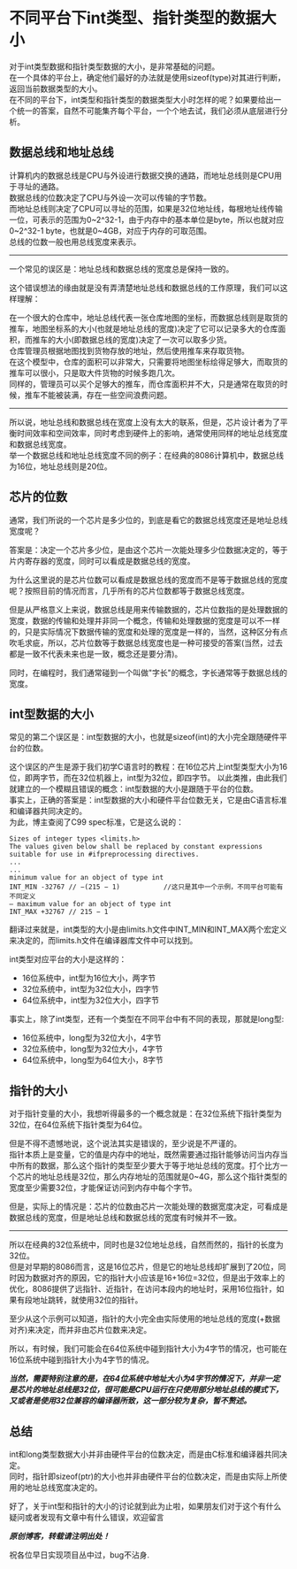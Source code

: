 # 不同平台下int类型、指针类型的数据大小
对于int类型数据和指针类型数据的大小，是非常基础的问题。  
在一个具体的平台上，确定他们最好的办法就是使用sizeof(type)对其进行判断，返回当前数据类型的大小。  
在不同的平台下，int类型和指针类型的数据类型大小时怎样的呢？如果要给出一个统一的答案，自然不可能集齐每个平台，一个个地去试，我们必须从底层进行分析。  


## 数据总线和地址总线
计算机内的数据总线是CPU与外设进行数据交换的通路，而地址总线则是CPU用于寻址的通路。  
数据总线的位数决定了CPU与外设一次可以传输的字节数。  
而地址总线则决定了CPU可以寻址的范围，如果是32位地址线，每根地址线传输一位，可表示的范围为0~2^32-1，由于内存中的基本单位是byte，所以也就对应0~2^32-1 byte，也就是0~4GB，对应于内存的可取范围。  
总线的位数一般也用总线宽度来表示。  

*** 
一个常见的误区是：地址总线和数据总线的宽度总是保持一致的。  

这个错误想法的缘由就是没有弄清楚地址总线和数据总线的工作原理，我们可以这样理解：

在一个很大的仓库中，地址总线代表一张仓库地图的坐标，而数据总线则是取货的推车，地图坐标系的大小(也就是地址总线的宽度)决定了它可以记录多大的仓库面积，而推车的大小(即数据总线的宽度)决定了一次可以取多少货。  
仓库管理员根据地图找到货物存放的地址，然后使用推车来存取货物。  
在这个模型中，仓库的面积可以非常大，只需要将地图坐标绘得足够大，而取货的推车可以很小，只是取大件货物的时候多跑几次。  
同样的，管理员可以买个足够大的推车，而仓库面积并不大，只是通常在取货的时候，推车不能被装满，存在一些空间浪费问题。

*** 
所以说，地址总线和数据总线在宽度上没有太大的联系，但是，芯片设计者为了平衡时间效率和空间效率，同时考虑到硬件上的影响，通常使用同样的地址总线宽度和数据总线宽度。  
举一个数据总线和地址总线宽度不同的例子：在经典的8086计算机中，数据总线为16位，地址总线则是20位。  

## 芯片的位数
通常，我们所说的一个芯片是多少位的，到底是看它的数据总线宽度还是地址总线宽度呢？  

答案是：决定一个芯片多少位，是由这个芯片一次能处理多少位数据决定的，等于片内寄存器的宽度，同时可以看成是数据总线的宽度。  

为什么这里说的是芯片位数可以看成是数据总线的宽度而不是等于数据总线的宽度呢？按照目前的情况而言，几乎所有的芯片位数都等于数据总线宽度。

但是从严格意义上来说，数据总线是用来传输数据的，芯片位数指的是处理数据的宽度，数据的传输和处理并非同一个概念，传输和处理数据的宽度是可以不一样的，只是实际情况下数据传输的宽度和处理的宽度是一样的，当然，这种区分有点吹毛求疵，所以，芯片位数等于数据总线宽度也是一种可接受的答案(当然，过去都是一致不代表未来也是一致，概念还是要分清)。  

同时，在编程时，我们通常碰到一个叫做"字长"的概念，字长通常等于数据总线的宽度。

## int型数据的大小
常见的第二个误区是：int型数据的大小，也就是sizeof(int)的大小完全跟随硬件平台的位数。  

这个误区的产生是源于我们初学C语言时的教程：在16位芯片上int型类型大小为16位，即两字节，而在32位机器上，int型为32位，即四字节。 以此类推，由此我们就建立的一个模糊且错误的概念：int型数据的大小是跟随于平台的位数。  
事实上，正确的答案是：int型数据的大小和硬件平台位数无关，它是由C语言标准和编译器共同决定的。  
为此，博主查阅了C99 spec标准，它是这么说的：

    Sizes of integer types <limits.h>
    The values given below shall be replaced by constant expressions suitable for use in #ifpreprocessing directives.
    ...
    ...
    minimum value for an object of type int
    INT_MIN -32767 // −(215 − 1)           //这只是其中一个示例，不同平台可能有不同定义
    — maximum value for an object of type int
    INT_MAX +32767 // 215 − 1
翻译过来就是，int类型的大小是由limits.h文件中INT_MIN和INT_MAX两个宏定义来决定的，而limits.h文件在编译器库文件中可以找到。 

int类型对应平台的大小是这样的：
* 16位系统中，int型为16位大小，两字节
* 32位系统中，int型为32位大小，四字节
* 64位系统中，int型为32位大小，四字节

事实上，除了int类型，还有一个类型在不同平台中有不同的表现，那就是long型:
* 16位系统中，long型为32位大小，4字节
* 32位系统中，long型为32位大小，4字节
* 64位系统中，long型为64位大小，8字节

## 指针的大小
对于指针变量的大小，我想听得最多的一个概念就是：在32位系统下指针类型为32位，在64位系统下指针类型为64位。  

但是不得不遗憾地说，这个说法其实是错误的，至少说是不严谨的。  
指针本质上是变量，它的值是内存中的地址，既然需要通过指针能够访问当内存当中所有的数据，那么这个指针的类型至少要大于等于地址总线的宽度。打个比方一个芯片的地址总线是32位，那么内存地址的范围就是0~4G，那么这个指针类型的宽度至少需要32位，才能保证访问到内存中每个字节。  

但是，实际上的情况是：芯片的位数由芯片一次能处理的数据宽度决定，可看成是数据总线的宽度，但是地址总线和数据总线的宽度有时候并不一致。  

*** 
所以在经典的32位系统中，同时也是32位地址总线，自然而然的，指针的长度为32位。  
但是对早期的8086而言，这是16位芯片，但是它的地址总线却扩展到了20位，同时因为数据对齐的原因，它的指针大小应该是16+16位=32位，但是出于效率上的优化，8086提供了远指针、近指针，在访问本段内的地址时，采用16位指针，如果有段地址跳转，就使用32位的指针。 

至少从这个示例可以知道，指针的大小完全由实际使用的地址总线的宽度(+数据对齐)来决定，而并非由芯片位数来决定。  

所以，有时候，我们可能会在64位系统中碰到指针大小为4字节的情况，也可能在16位系统中碰到指针大小为4字节的情况。  

***当然，需要特别注意的是，在64位系统中地址大小为4字节的情况下，并非一定是芯片的地址总线是32位，很可能是CPU运行在只使用部分地址总线的模式下，又或者是使用32位兼容的编译器所致，这一部分较为复杂，暂不赘述。***


## 总结
int和long类型数据大小并非由硬件平台的位数决定，而是由C标准和编译器共同决定。  
同时，指针即sizeof(ptr)的大小也并非由硬件平台的位数决定，而是由实际上所使用的地址总线宽度决定的。  

好了，关于int型和指针的大小的讨论就到此为止啦，如果朋友们对于这个有什么疑问或者发现有文章中有什么错误，欢迎留言

***原创博客，转载请注明出处！***

祝各位早日实现项目丛中过，bug不沾身.


